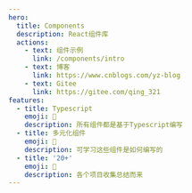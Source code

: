 ```yaml
---
hero:
  title: Components
  description: React组件库
  actions:
    - text: 组件示例
      link: /components/intro
    - text: 博客
      link: https://www.cnblogs.com/yz-blog
    - text: Gitee
      link: https://gitee.com/qing_321
features:
  - title: Typescript
    emoji: 💎
    description: 所有组件都是基于Typescript编写
  - title: 多元化组件
    emoji: 🌈
    description: 可学习这些组件是如何编写的
  - title: '20+'
    emoji: 🚀
    description: 各个项目收集总结而来
---
```


